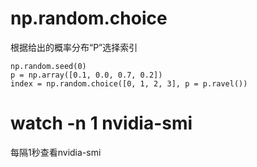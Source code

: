 # np.random.choice

根据给出的概率分布“P”选择索引

```
np.random.seed(0) 
p = np.array([0.1, 0.0, 0.7, 0.2]) 
index = np.random.choice([0, 1, 2, 3], p = p.ravel())
```



# watch -n 1 nvidia-smi

每隔1秒查看nvidia-smi

